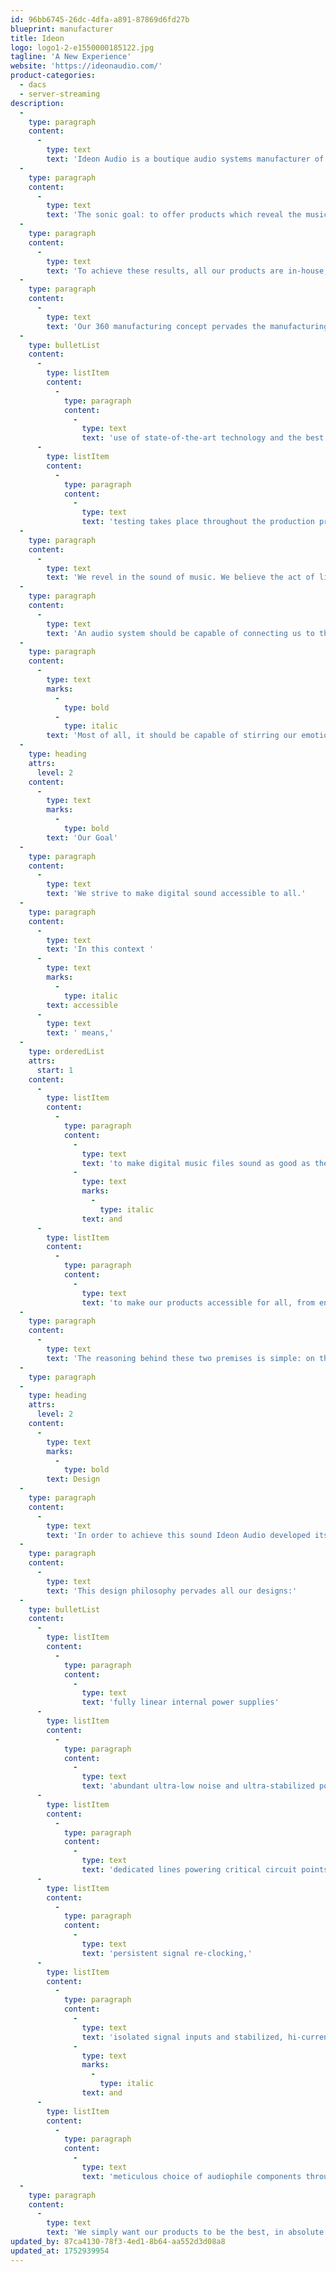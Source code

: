 ```yaml
---
id: 96bb6745-26dc-4dfa-a891-87869d6fd27b
blueprint: manufacturer
title: Ideon
logo: logo1-2-e1550000185122.jpg
tagline: 'A New Experience'
website: 'https://ideonaudio.com/'
product-categories:
  - dacs
  - server-streaming
description:
  -
    type: paragraph
    content:
      -
        type: text
        text: 'Ideon Audio is a boutique audio systems manufacturer of extreme performance digital sound equipment.'
  -
    type: paragraph
    content:
      -
        type: text
        text: 'The sonic goal: to offer products which reveal the music hidden within the digital data, in other words, transport us to the recorded musical event: fully extended frequency range, real-life dynamics, clarity, and detail.'
  -
    type: paragraph
    content:
      -
        type: text
        text: 'To achieve these results, all our products are in-house, proprietary designs, built without use of off-the-shelf modules.'
  -
    type: paragraph
    content:
      -
        type: text
        text: 'Our 360 manufacturing concept pervades the manufacturing process down to the choice of highest-standards materials and production partners'
  -
    type: bulletList
    content:
      -
        type: listItem
        content:
          -
            type: paragraph
            content:
              -
                type: text
                text: 'use of state-of-the-art technology and the best components available without cost compromise'
      -
        type: listItem
        content:
          -
            type: paragraph
            content:
              -
                type: text
                text: 'testing takes place throughout the production process and the devices are hand-assembled in their final stage'
  -
    type: paragraph
    content:
      -
        type: text
        text: 'We revel in the sound of music. We believe the act of listening to music should be a transcendent experience.'
  -
    type: paragraph
    content:
      -
        type: text
        text: 'An audio system should be capable of connecting us to the musical event and allow us to participate effortlessly in that event…'
  -
    type: paragraph
    content:
      -
        type: text
        marks:
          -
            type: bold
          -
            type: italic
        text: 'Most of all, it should be capable of stirring our emotions.'
  -
    type: heading
    attrs:
      level: 2
    content:
      -
        type: text
        marks:
          -
            type: bold
        text: 'Our Goal'
  -
    type: paragraph
    content:
      -
        type: text
        text: 'We strive to make digital sound accessible to all.'
  -
    type: paragraph
    content:
      -
        type: text
        text: 'In this context '
      -
        type: text
        marks:
          -
            type: italic
        text: accessible
      -
        type: text
        text: ' means,'
  -
    type: orderedList
    attrs:
      start: 1
    content:
      -
        type: listItem
        content:
          -
            type: paragraph
            content:
              -
                type: text
                text: 'to make digital music files sound as good as they can '
              -
                type: text
                marks:
                  -
                    type: italic
                text: and
      -
        type: listItem
        content:
          -
            type: paragraph
            content:
              -
                type: text
                text: 'to make our products accessible for all, from entry-level to extreme-performance systems'
  -
    type: paragraph
    content:
      -
        type: text
        text: 'The reasoning behind these two premises is simple: on the one hand, careful design using the best or the right components will lead to good sound — as good as the mastering, that is. This is the foundation for example, of our flagship DAC, the Absolute, and the Absolute Suite products.'
  -
    type: paragraph
  -
    type: heading
    attrs:
      level: 2
    content:
      -
        type: text
        marks:
          -
            type: bold
        text: Design
  -
    type: paragraph
    content:
      -
        type: text
        text: 'In order to achieve this sound Ideon Audio developed its own design technology which is present in all our audio devices: war against electrical noise, voltage & current stability under load, war against any phase inconsistencies.'
  -
    type: paragraph
    content:
      -
        type: text
        text: 'This design philosophy pervades all our designs:'
  -
    type: bulletList
    content:
      -
        type: listItem
        content:
          -
            type: paragraph
            content:
              -
                type: text
                text: 'fully linear internal power supplies'
      -
        type: listItem
        content:
          -
            type: paragraph
            content:
              -
                type: text
                text: 'abundant ultra-low noise and ultra-stabilized power,'
      -
        type: listItem
        content:
          -
            type: paragraph
            content:
              -
                type: text
                text: 'dedicated lines powering critical circuit points,'
      -
        type: listItem
        content:
          -
            type: paragraph
            content:
              -
                type: text
                text: 'persistent signal re-clocking,'
      -
        type: listItem
        content:
          -
            type: paragraph
            content:
              -
                type: text
                text: 'isolated signal inputs and stabilized, hi-current, outputs, '
              -
                type: text
                marks:
                  -
                    type: italic
                text: and
      -
        type: listItem
        content:
          -
            type: paragraph
            content:
              -
                type: text
                text: 'meticulous choice of audiophile components throughout.'
  -
    type: paragraph
    content:
      -
        type: text
        text: 'We simply want our products to be the best, in absolute terms and best in class.'
updated_by: 87ca4130-78f3-4ed1-8b64-aa552d3d08a8
updated_at: 1752939954
---
```

